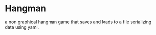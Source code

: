 Hangman
=======

a non graphical hangman game that saves and loads to a file serializing data using yaml.
